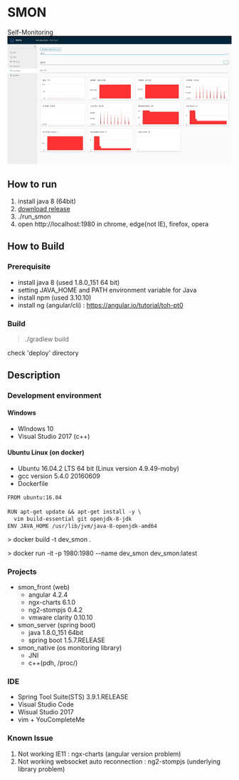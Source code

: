 
# SMON
Self-Monitoring
<img src="https://github.com/yamoe/smon/raw/master/smon.jpg">

## How to run
1. install java 8 (64bit)
1. [download release](https://github.com/yamoe/smon/files/1481837/deploy.zip)
1. ./run_smon
1. open http://localhost:1980 in chrome, edge(not IE), firefox, opera

## How to Build
### Prerequisite
* install java 8 (used 1.8.0_151 64 bit)
* setting JAVA_HOME and PATH environment variable for Java
* install npm (used 3.10.10)
* install ng (angular/cli) : https://angular.io/tutorial/toh-pt0

### Build
> ./gradlew build

check 'deploy' directory

## Description
### Development environment
#### Windows
* WIndows 10
* Visual Studio 2017 (c++)
#### Ubuntu Linux (on docker)
* Ubuntu 16.04.2 LTS 64 bit (Linux version 4.9.49-moby)
* gcc version 5.4.0 20160609
* Dockerfile
```
FROM ubuntu:16.04

RUN apt-get update && apt-get install -y \
  vim build-essential git openjdk-8-jdk
ENV JAVA_HOME /usr/lib/jvm/java-8-openjdk-amd64
```
\> docker build -t dev_smon .

\> docker run -it -p 1980:1980 --name dev_smon dev_smon:latest


### Projects
* smon_front (web)
  * angular 4.2.4
  * ngx-charts 6.1.0
  * ng2-stompjs 0.4.2
  * vmware clarity 0.10.10
* smon_server (spring boot)
  * java 1.8.0_151 64bit
  * spring boot 1.5.7.RELEASE
* smon_native (os monitoring library)
  * JNI
  * c++(pdh, /proc/)

### IDE
* Spring Tool Suite(STS) 3.9.1.RELEASE
* Visual Studio Code
* Wisual Studio 2017
* vim + YouCompleteMe


### Known Issue
1. Not working IE11 : ngx-charts (angular version problem)
1. Not working websocket auto reconnection : ng2-stompjs (underlying library problem)
